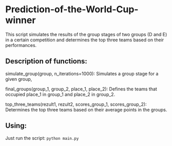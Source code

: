 # Prediction-of-the-World-Cup-winner
This script simulates the results of the group stages of two groups (D and E) in a certain competition and determines the top three teams based on their performances.
## Description of functions:
simulate_group(group, n_iterations=1000): Simulates a group stage for a given group, 

final_groups(group_1, group_2, place_1, place_2): Defines the teams that occupied place_1 in group_1 and place_2 in group_2. 

top_three_teams(rezult1, rezult2, scores_group_1, scores_group_2): Determines the top three teams based on their average points in the groups. 

## Using:
Just run the script:
``
python main.py
``
